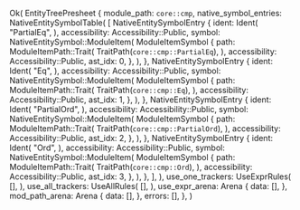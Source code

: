 Ok(
    EntityTreePresheet {
        module_path: `core::cmp`,
        native_symbol_entries: NativeEntitySymbolTable(
            [
                NativeEntitySymbolEntry {
                    ident: Ident(
                        "PartialEq",
                    ),
                    accessibility: Accessibility::Public,
                    symbol: NativeEntitySymbol::ModuleItem(
                        ModuleItemSymbol {
                            path: ModuleItemPath::Trait(
                                TraitPath(`core::cmp::PartialEq`),
                            ),
                            accessibility: Accessibility::Public,
                            ast_idx: 0,
                        },
                    ),
                },
                NativeEntitySymbolEntry {
                    ident: Ident(
                        "Eq",
                    ),
                    accessibility: Accessibility::Public,
                    symbol: NativeEntitySymbol::ModuleItem(
                        ModuleItemSymbol {
                            path: ModuleItemPath::Trait(
                                TraitPath(`core::cmp::Eq`),
                            ),
                            accessibility: Accessibility::Public,
                            ast_idx: 1,
                        },
                    ),
                },
                NativeEntitySymbolEntry {
                    ident: Ident(
                        "PartialOrd",
                    ),
                    accessibility: Accessibility::Public,
                    symbol: NativeEntitySymbol::ModuleItem(
                        ModuleItemSymbol {
                            path: ModuleItemPath::Trait(
                                TraitPath(`core::cmp::PartialOrd`),
                            ),
                            accessibility: Accessibility::Public,
                            ast_idx: 2,
                        },
                    ),
                },
                NativeEntitySymbolEntry {
                    ident: Ident(
                        "Ord",
                    ),
                    accessibility: Accessibility::Public,
                    symbol: NativeEntitySymbol::ModuleItem(
                        ModuleItemSymbol {
                            path: ModuleItemPath::Trait(
                                TraitPath(`core::cmp::Ord`),
                            ),
                            accessibility: Accessibility::Public,
                            ast_idx: 3,
                        },
                    ),
                },
            ],
        ),
        use_one_trackers: UseExprRules(
            [],
        ),
        use_all_trackers: UseAllRules(
            [],
        ),
        use_expr_arena: Arena {
            data: [],
        },
        mod_path_arena: Arena {
            data: [],
        },
        errors: [],
    },
)